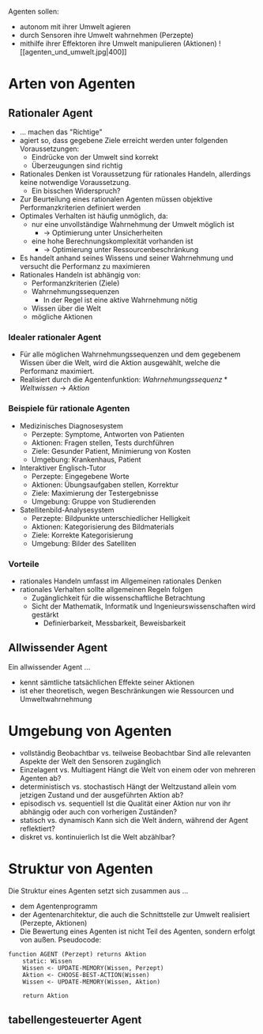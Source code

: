 Agenten sollen:
- autonom mit ihrer Umwelt agieren
- durch Sensoren ihre Umwelt wahrnehmen (Perzepte)
- mithilfe ihrer Effektoren ihre Umwelt manipulieren (Aktionen)
![[agenten_und_umwelt.jpg|400]]
# Arten von Agenten
## Rationaler Agent
- ... machen das "Richtige"
- agiert so, dass gegebene Ziele erreicht werden unter folgenden Voraussetzungen:
	- Eindrücke von der Umwelt sind korrekt
	- Überzeugungen sind richtig
- Rationales Denken ist Voraussetzung für rationales Handeln, allerdings keine notwendige Voraussetzung.
	- Ein bisschen Widerspruch?
- Zur Beurteilung eines rationalen Agenten müssen objektive Performanzkriterien definiert werden
- Optimales Verhalten ist häufig unmöglich, da:
	- nur eine unvollständige Wahrnehmung der Umwelt möglich ist
		- -> Optimierung unter Unsicherheiten
	- eine hohe Berechnungskomplexität vorhanden ist
		- -> Optimierung unter Ressourcenbeschränkung
- Es handelt anhand seines Wissens und seiner Wahrnehmung und versucht die Performanz zu maximieren
- Rationales Handeln ist abhängig von:
	- Performanzkriterien (Ziele)
	- Wahrnehmungssequenzen
		- In der Regel ist eine aktive Wahrnehmung nötig
	- Wissen über die Welt
	- mögliche Aktionen
### Idealer rationaler Agent
- Für alle möglichen Wahrnehmungssequenzen und dem gegebenem Wissen über die Welt, wird die Aktion ausgewählt, welche die Performanz maximiert.
- Realisiert durch die Agentenfunktion:
  $Wahrnehmungssequenz * Weltwissen \to Aktion$ 
### Beispiele für rationale Agenten
- Medizinisches Diagnosesystem
	- Perzepte: Symptome, Antworten von Patienten
	- Aktionen: Fragen stellen, Tests durchführen
	- Ziele: Gesunder Patient, Minimierung von Kosten
	- Umgebung: Krankenhaus, Patient
- Interaktiver Englisch-Tutor
	- Perzepte: Eingegebene Worte
	- Aktionen: Übungsaufgaben stellen, Korrektur
	- Ziele: Maximierung der Testergebnisse
	- Umgebung: Gruppe von Studierenden
- Satellitenbild-Analysesystem
	- Perzepte: Bildpunkte unterschiedlicher Helligkeit
	- Aktionen: Kategorisierung des Bildmaterials
	- Ziele: Korrekte Kategorisierung
	- Umgebung: Bilder des Satelliten
### Vorteile
- rationales Handeln umfasst im Allgemeinen rationales Denken
- rationales Verhalten sollte allgemeinen Regeln folgen
	- Zugänglichkeit für die wissenschaftliche Betrachtung
	- Sicht der Mathematik, Informatik und Ingenieurswissenschaften wird gestärkt
		- Definierbarkeit, Messbarkeit, Beweisbarkeit
## Allwissender Agent
Ein allwissender Agent ...
- kennt sämtliche tatsächlichen Effekte seiner Aktionen
- ist eher theoretisch, wegen Beschränkungen wie Ressourcen und Umweltwahrnehmung
# Umgebung von Agenten
- vollständig Beobachtbar  vs. teilweise Beobachtbar
  Sind alle relevanten Aspekte der Welt den Sensoren zugänglich
- Einzelagent vs. Multiagent
  Hängt die Welt von einem oder von mehreren Agenten ab?
- deterministisch vs. stochastisch
  Hängt der Weltzustand allein vom jetzigen Zustand und der ausgeführten Aktion ab?
- episodisch vs. sequentiell
  Ist die Qualität einer Aktion nur von ihr abhängig oder auch con vorherigen Zuständen?
- statisch vs. dynamisch
  Kann sich die Welt ändern, während der Agent reflektiert?
- diskret vs. kontinuierlich
  Ist die Welt abzählbar?
# Struktur von Agenten
Die Struktur eines Agenten setzt sich zusammen aus ...
- dem Agentenprogramm
- der Agentenarchitektur, die auch die Schnittstelle zur Umwelt realisiert (Perzepte, Aktionen)
- Die Bewertung eines Agenten ist nicht Teil des Agenten, sondern erfolgt von außen.
Pseudocode:
```
function AGENT (Perzept) returns Aktion
	static: Wissen
	Wissen <- UPDATE-MEMORY(Wissen, Perzept)
	Aktion <- CHOOSE-BEST-ACTION(Wissen)
	Wissen <- UPDATE-MEMORY(Wissen, Aktion)
	
	return Aktion
```
## tabellengesteuerter Agent
